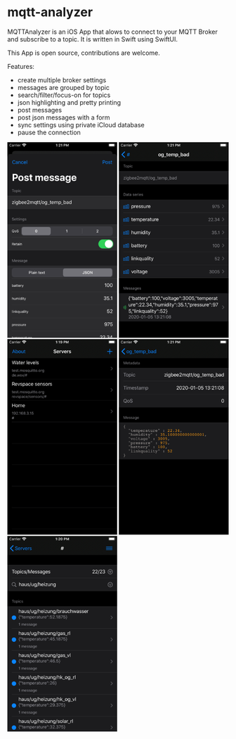 # mqtt-analyzer

MQTTAnalyzer is an iOS App that alows to connect to your MQTT Broker and
subscribe to a topic. It is written in Swift using SwiftUI.

This App is open source, contributions are welcome.

Features:
- create multiple broker settings
- messages are grouped by topic
- search/filter/focus-on for topics
- json highlighting and pretty printing
- post messages
- post json messages with a form
- sync settings using private iCloud database
- pause the connection

![Screenshot 1](screenshot-1.png)
![Screenshot 2](screenshot-2.png)
![Screenshot 3](screenshot-3.png)
![Screenshot 4](screenshot-4.png)
![Screenshot 5](screenshot-5.png)
